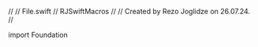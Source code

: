 //
//  File.swift
//  RJSwiftMacros
//
//  Created by Rezo Joglidze on 26.07.24.
//

import Foundation
